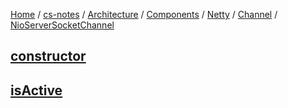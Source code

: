 [Home](https://mengxianbin.github.io) /
[cs-notes](https://mengxianbin.github.io/cs-notes/site) /
[Architecture](https://mengxianbin.github.io/cs-notes/site/Architecture) /
[Components](https://mengxianbin.github.io/cs-notes/site/Architecture/Components) /
[Netty](https://mengxianbin.github.io/cs-notes/site/Architecture/Components/Netty) /
[Channel](https://mengxianbin.github.io/cs-notes/site/Architecture/Components/Netty/Channel) /
[NioServerSocketChannel](https://mengxianbin.github.io/cs-notes/site/Architecture/Components/Netty/Channel/NioServerSocketChannel)

## [constructor](https://mengxianbin.github.io/cs-notes/site/Architecture/Components/Netty/Channel/NioServerSocketChannel/constructor)

## [isActive](https://mengxianbin.github.io/cs-notes/site/Architecture/Components/Netty/Channel/NioServerSocketChannel/isActive)
